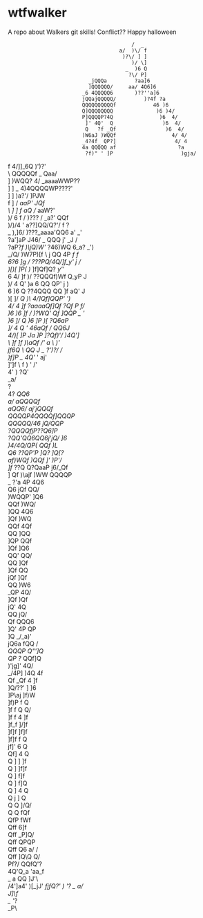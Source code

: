 # wtfwalker

A repo about Walkers git skills!
Conflict??
Happy halloween

                                            /  _                           
                                        a/  )\/ f                          
                                         )?\/ ] ]                          
                                            )/ \]                          
                                          _  )6 Q                          
                                           ?\/ P]                          
                              _jQQQa         ?aa]6                         
                              ]QQQQQQ/     aa/ 4Q6]6                       
                            _6 4QQQQQ6       )??''a]6                      
                            jQQajQQQQQ/         )?4f ?a                    
                            QQQQQQQQQQf            46 )6                   
                            Q]QQQQQQQQ              )6 )4/                 
                            P]QQQQP?4Q               )6  4/                
                             ]' 4Q'  Q                )6  4/               
                             Q   ?f _Qf                )6  4/              
                            )W6aJ )WQQf                  4/ 4/             
                            _4?4f_ QP?]                   4/ 4             
                            4a QQQQQ af                    ?a              
                             ?f)" ' ]P                      )gja/          
  f                           4/]]_6Q                       )')?'          
  \                            QQQQQf           _             Qaa/         
  ]                            )WQQ?            4/     _aaaaWWP??          
  ]  ]                             _           4)4QQQQWP????'              
  ]  ]                          )a?'/          ]PJW                        
   f ]  /                       _aaP'         JQf                          
 \ ] ]  f                          aQ /_    aaW?'                          
 )/ 6 f /                       )??? /  _a?'  QQf                          
  )/)/4 '                      a??]QQ/Q?'/  f ?                            
 _ ),\]6/                )???_aaaa'QQ6  a' _'                              
  ?a']aP                J46/   _   QQQ j' _J /                             
    ?aP?_f           )\jQ)W'_   ?46)WQ 6_a? _')                            
      _/Q/          )W7P)[f  \    j QQ 4P  _f f                            
       6?6           ]g     / ???PQ/4Q/]f_y' j /                           
       )[)[          ]P(    )_    ]f]Qf]Q? _y'_'                           
        6 4/         ]f    )/ ??QQQf)Wf Q_yP  J                            
        )/ 4         Q'     )a     6 QQ QP'  j )                           
         6 )6        Q        ??4QQQ QQ ]f aQ' J                           
         )[ ]/      _Q      )\     4/]Qf]QQP' _')                          
          4/ 4      ]f        ?aaaaQf]Qf ?Qf _P f/                         
          )6 )6     ]f       /  )?WQ' Qf  ]QQP _ '                         
           )6 ]/    Q        )6   ]P  )[   ?Q6aP_                          
            ]/ 4    Q        ' 46aQf    /    QQ6J                          
             4/)[  ]P        Ja  ]P  ]?Qf)'/ )4Q']                         
              \ ]f ]f        _)\aQf /'_ a_  \  )\'                         
                jf6Q          \ QQ J _ ?')?/ /                             
                )f]P         _ 4Q'_  ' aj'                                 
                ]']f          \ f ) '  /'                                  
                  4'           )       ?Q'                                 
                                       _a/                                 
                                        ?                                  
                                        4?   _QQ6                          
                                        a/  aQQQQf                         
                                 aQQ6/    aj'jQQQf                         
                                 QQQQP4QQQQf]QQQP                          
                                 QQQQQ/46 jQ/QQP                           
                                 ?QQQQfjP??Q6]P                            
                                   ?QQ'QQ6QQ6j'jQ/ ]6                      
                                    )4/4Q/_QP( QQf  )L                     
                                   Q6 ??QP'P  ]Q? ]Q[?                     
                                af)WQf  )QQf  ]'  )P'_/                    
                               ]f_ ??Q   Q?QaaP  j6/_Qf                    
                               ] Qf  )\ajf )WW   QQQQP                     
                               _ ?'a   4P          4Q6                     
                               Q6 jQf               QQ/                    
                               )WQQP'               ]Q6                    
                                QQf                 )WQ/                   
                               ]QQ                   4Q6                   
                               ]Qf                   )WQ                   
                               QQf                    4Qf                  
                               QQ                     ]QQ                  
                              ]QP                      QQf                 
                              ]Qf                      ]Q6                 
                              QQ'                       QQ/                
                              QQ                        ]Qf                
                             ]Qf                         QQ                
                             jQf                         ]Qf               
                             QQ                          )W6               
                            _QP                           4Q/              
                            ]Qf                           )Qf              
                            jQ'                            4Q              
                            QQ                             jQ/             
                            Qf                            QQQ6             
                           ]Q'                            4P QP            
                           ]Q                            _/_a)'            
                           jQ6a                           fQQ /            
                          _QQQP                           Q"']Q            
                          QP ?_                           QQf]Q            
                          )'jg]'                             4Q/           
                          _/4P]                           )4Q 4f           
                          Qf _Qf                            4 ]f           
                          ]Q/??'                            ] ]6           
                          ]P\aj                             ]f)W           
                          ]f)P                               f Q           
                          ]f f                               Q Q/          
                          ]f f                               4 ]f          
                          ]f_f                               ]/]f          
                          ]f]f                               ]f]f          
                          ]f]f                                f Q          
                          jf]'                                6 Q          
                          Qf]                                 4 Q          
                          Q ]                                 ] ]f         
                          Q ]                                 ]f]f         
                          Q ]                                  f]f         
                          Q ]                                  f]Q         
                          Q ]                                  4 Q         
                          Q j                                  ] Q         
                          Q Q                                  ]/Q/        
                          Q Q                                   fQf        
                          QfP                                   fWf        
                          Qff                                   6]f        
                          Qff                                  _P]Q/       
                          Qff                                   QPQP       
                          Qff                                 Q6 a/ /      
                          Qff                                 ]Q\Q Q\/     
                          Pf?/                                  QQfQ'?     
                         4Q'Q_a                                   'aa_f    
                        _  a QQ                                    ]J'\    
                        /4']a4'                                     )[_jJ'
                       _fjfQ?'                                        ) '?
                       _ a/                                                
                       J]\f                                                
                     _ '_?                                                 
                     _P\                                                   
